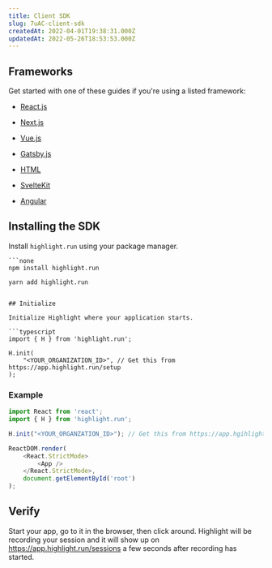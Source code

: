 ```yaml
---
title: Client SDK
slug: 7uAC-client-sdk
createdAt: 2022-04-01T19:38:31.000Z
updatedAt: 2022-05-26T18:53:53.000Z
---
```


## Frameworks

Get started with one of these guides if you're using a listed framework:

*   [React.js](/getting-started/client-sdk/reactjs)&#x20;

*   [Next.js](/getting-started/client-sdk/nextjs)&#x20;

*   [Vue.js](/getting-started/client-sdk/vuejs)&#x20;

*   [Gatsby.js](/getting-started/client-sdk/gatsbyjs)&#x20;

*   [HTML](/getting-started/client-sdk/html)

*   [SvelteKit](/getting-started/client-sdk/sveltekit)&#x20;

*   [Angular](/getting-started/client-sdk/angular)&#x20;

## Installing the SDK

Install `highlight.run` using your package manager.

```codeblocktabs
```none
npm install highlight.run
```

```shell
yarn add highlight.run
```
```

## Initialize

Initialize Highlight where your application starts.

```typescript
import { H } from 'highlight.run';

H.init(
    "<YOUR_ORGANIZATION_ID>", // Get this from https://app.highlight.run/setup
);
```

### Example

```typescript
import React from 'react';
import { H } from 'highlight.run';

H.init("<YOUR_ORGANZATION_ID>"); // Get this from https://app.hgihlight.run/setup

ReactDOM.render(
    <React.StrictMode>
        <App />
    </React.StrictMode>,
    document.getElementById('root')
);
```

## Verify

Start your app, go to it in the browser, then click around. Highlight will be recording your session and it will show up on <https://app.highlight.run/sessions> a few seconds after recording has started.
